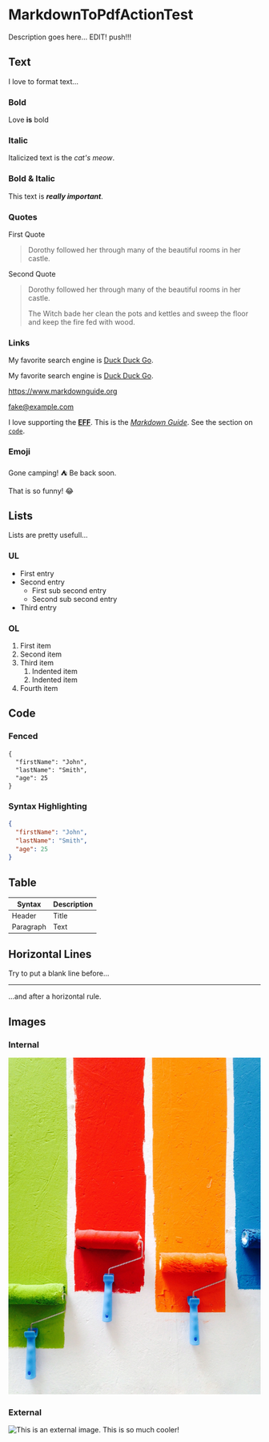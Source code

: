 # MarkdownToPdfActionTest

Description goes here...
EDIT!
push!!!

## Text

I love to format text...

### Bold

Love **is** bold

### Italic

Italicized text is the *cat's meow*.

### Bold & Italic

This text is ***really important***.

### Quotes

First Quote

> Dorothy followed her through many of the beautiful rooms in her castle.

Second Quote

> Dorothy followed her through many of the beautiful rooms in her castle.
>
> The Witch bade her clean the pots and kettles and sweep the floor and keep the fire fed with wood.

### Links

My favorite search engine is [Duck Duck Go](https://duckduckgo.com).

My favorite search engine is [Duck Duck Go](https://duckduckgo.com "The best search engine for privacy").

<https://www.markdownguide.org>

<fake@example.com>

I love supporting the **[EFF](https://eff.org)**.
This is the *[Markdown Guide](https://www.markdownguide.org)*.
See the section on [`code`](#code).

### Emoji

Gone camping! :tent: Be back soon.

That is so funny! :joy:

## Lists

Lists are pretty usefull...

### UL

- First entry
- Second entry
  - First sub second entry
  - Second sub second entry
- Third entry

### OL

1. First item
2. Second item
3. Third item
    1. Indented item
    2. Indented item
4. Fourth item

## Code

### Fenced

```
{
  "firstName": "John",
  "lastName": "Smith",
  "age": 25
}
```

### Syntax Highlighting

``` json
{
  "firstName": "John",
  "lastName": "Smith",
  "age": 25
}
```

## Table

| Syntax      | Description |
| ----------- | ----------- |
| Header      | Title       |
| Paragraph   | Text        |

## Horizontal Lines

Try to put a blank line before...

---

...and after a horizontal rule.

## Images

### Internal

![This is an internal image. This is so cool!](/img/internalImg.jpg "internal image")

### External

![This is an external image. This is so much cooler!](https://freepngimg.com/thumb/paint/24320-2-paint-texture-clipart.png "external image")
